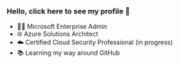 ### Hello, click here to see my profile 👋

- 👨‍💻 Microsoft Enterprise Admin
- 🌐 Azure Solutions Architect
- ☁️ Certified Cloud Security Professional (in progress)
- 📚 Learning my way around GitHub
